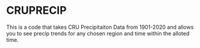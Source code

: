 # CRUPRECIP

This is a code that takes CRU Precipitaiton Data from 1901-2020 and allows you to see precip trends for any chosen region and time within the alloted time.
